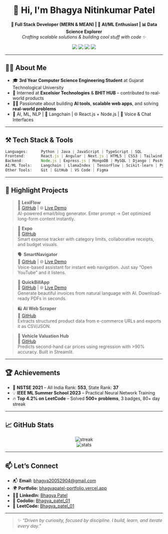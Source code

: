 <h1 align="center">👋 Hi, I'm Bhagya Nitinkumar Patel</h1>

<p align="center">
  <b>🚀 Full Stack Developer (MERN & MEAN) | 🧠 AI/ML Enthusiast | 📊 Data Science Explorer</b><br/>
  <i>Crafting scalable solutions & building cool stuff with code ✨</i>
</p>

<p align="center">
  <a href="https://bhagyapatel-portfolio.vercel.app/"><img src="https://img.shields.io/badge/🌐 Portfolio-Visit-blue?style=for-the-badge"></a>
  <a href="https://www.linkedin.com/in/bhagyapatel/"><img src="https://img.shields.io/badge/🔗 LinkedIn-Connect-blue?style=for-the-badge&logo=linkedin"></a>
  <a href="https://leetcode.com/u/Bhagya_patel_01/"><img src="https://img.shields.io/badge/🧠 LeetCode-Bhagya__patel__01-orange?style=for-the-badge&logo=leetcode"></a>
  <a href="https://github.com/Bhagya2005"><img src="https://img.shields.io/badge/💻 GitHub-Bhagya2005-black?style=for-the-badge&logo=github"></a>
</p>

---

## 🧑‍💻 About Me

- 🎓 **3rd Year Computer Science Engineering Student** at Gujarat Technological University
- 💼 Interned at **Excelsior Technologies** & **BHIT HUB** – contributed to real-world products
- 👨‍💻 Passionate about building **AI tools**, **scalable web apps**, and solving **real-world problems**
- 🧠 AI, ML, NLP | 🧾 Langchain | 🌐 React.js + Node.js | 💬 Voice & Chat Interfaces

---

## ⚒️ Tech Stack & Tools

```ts
Languages:      Python | Java | JavaScript | TypeScript | SQL
Frontend:       React.js | Angular | Next.js | HTML5 | CSS3 | Tailwind | Bootstrap | MUI
Backend:        Node.js | Express.js | MongoDB | MySQL | Django | Postman
AI/ML Tools:    Langchain | LlamaIndex | TensorFlow | Scikit-learn | PyTorch | Crawl4AI | Streamlit
Other Tools:    Git | GitHub | VS Code | Figma
```

---

## 🚀 Highlight Projects

> 🧠 **LexiFlow**  
🔗 [GitHub](https://github.com/Bhagya2005/Lexiflow) | 🌐 [Live Demo](https://lexiflow-bhagya.vercel.app/)  
AI-powered email/blog generator. Enter prompt → Get optimized long-form content instantly.

> 💸 **Expo**  
🔗 [GitHub](https://github.com/Bhagya2005/Expo)  
Smart expense tracker with category limits, collaborative receipts, and budget visuals.

> 🗣️ **SmartNavigator**  
🔗 [GitHub](https://github.com/Bhagya2005/Smartnavigator) | 🌐 [Live Demo](https://smartnavigator.vercel.app/)  
Voice-based assistant for instant web navigation. Just say “Open YouTube” and it listens.

> 🧾 **QuickBillApp**  
🔗 [GitHub](https://github.com/Bhagya2005/AI-invoice) | 🌐 [Live Demo](https://quickbillai.streamlit.app/)  
Generate beautiful invoices from natural language with AI. Download-ready PDFs in seconds.

> 🛍️ **AI Web Scraper**  
🔗 [GitHub](https://github.com/Bhagya2005/AI-Powered-Web-Scraping-Data-Extraction-System)  
Extracts structured product data from e-commerce URLs and exports it as CSV/JSON.

> 🚗 **Vehicle Valuation Hub**  
🔗 [GitHub](https://github.com/Bhagya2005/Vehicle-Valuation-Hub)  
Predicts second-hand car prices using regression with >90% accuracy. Built in Streamlit.

---

## 🏆 Achievements

- 🥇 **NSTSE 2021** – All India Rank: **553**, State Rank: **37**
- 💡 **IEEE ML Summer School 2023** – Practical Neural Network Training
- 🔥 **Top 4.2% on LeetCode** – Solved **500+ problems**, 3 badges, 80+ day streak

---

## 📈 GitHub Stats

<p align="center">
  <img src="https://github-readme-streak-stats.herokuapp.com?user=Bhagya2005&theme=radical&hide_border=true&date_format=M%20j%5B%2C%20Y%5D" alt="streak"/>
  <br/>
  <img src="https://github-readme-stats.vercel.app/api?username=Bhagya2005&show_icons=true&theme=radical&hide_border=true" alt="stats"/>
</p>

---

## 📫 Let’s Connect

- 📬 **Email:** [bhagya20052904@gmail.com](mailto:bhagya20052904@gmail.com)  
- 🌍 **Portfolio:** [bhagyapatel-portfolio.vercel.app](https://bhagyapatel-portfolio.vercel.app/)  
- 🧑‍💼 **LinkedIn:** [Bhagya Patel](https://www.linkedin.com/in/bhagyapatel/)  
- 🧾 **Codolio:** [Bhagya_patel_01](https://codolio.com/profile/Bhagya_patel_01)  
- 🧠 **LeetCode:** [Bhagya_patel_01](https://leetcode.com/u/Bhagya_patel_01/)

---

> ✨ *“Driven by curiosity, focused by discipline. I build, learn, and iterate every day.”*
